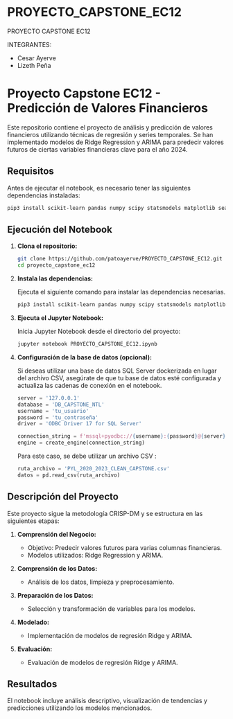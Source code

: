 # PROYECTO_CAPSTONE_EC12
PROYECTO CAPSTONE EC12

INTEGRANTES:

- Cesar Ayerve
- Lizeth Peña

# Proyecto Capstone EC12 - Predicción de Valores Financieros

Este repositorio contiene el proyecto de análisis y predicción de valores financieros utilizando técnicas de regresión y series temporales. Se han implementado modelos de Ridge Regression y ARIMA para predecir valores futuros de ciertas variables financieras clave para el año 2024.

## Requisitos

Antes de ejecutar el notebook, es necesario tener las siguientes dependencias instaladas:

```bash
pip3 install scikit-learn pandas numpy scipy statsmodels matplotlib seaborn sqlalchemy ipython pyodbc joblib
```

## Ejecución del Notebook

1. **Clona el repositorio:**

   ```bash
   git clone https://github.com/patoayerve/PROYECTO_CAPSTONE_EC12.git
   cd proyecto_capstone_ec12
   ```

2. **Instala las dependencias:**

   Ejecuta el siguiente comando para instalar las dependencias necesarias.

   ```bash
   pip3 install scikit-learn pandas numpy scipy statsmodels matplotlib seaborn sqlalchemy ipython pyodbc joblib
   ```

3. **Ejecuta el Jupyter Notebook:**

   Inicia Jupyter Notebook desde el directorio del proyecto:

   ```bash
   jupyter notebook PROYECTO_CAPSTONE_EC12.ipynb
   ```

4. **Configuración de la base de datos (opcional):**

   Si deseas utilizar una base de datos SQL Server dockerizada en lugar del archivo CSV, asegúrate de que tu base de datos esté configurada y actualiza las cadenas de conexión en el notebook.

   ```python
   server = '127.0.0.1'
   database = 'DB_CAPSTONE_NTL'
   username = 'tu_usuario'
   password = 'tu_contraseña'
   driver = 'ODBC Driver 17 for SQL Server'

   connection_string = f'mssql+pyodbc://{username}:{password}@{server}/{database}?driver={driver}'
   engine = create_engine(connection_string)
   ```

   Para este caso, se debe utilizar un archivo CSV :

   ```python
   ruta_archivo = 'PYL_2020_2023_CLEAN_CAPSTONE.csv'
   datos = pd.read_csv(ruta_archivo)
   ```

## Descripción del Proyecto

Este proyecto sigue la metodología CRISP-DM y se estructura en las siguientes etapas:

1. **Comprensión del Negocio:**
   - Objetivo: Predecir valores futuros para varias columnas financieras.
   - Modelos utilizados: Ridge Regression y ARIMA.

2. **Comprensión de los Datos:**
   - Análisis de los datos, limpieza y preprocesamiento.

3. **Preparación de los Datos:**
   - Selección y transformación de variables para los modelos.

4. **Modelado:**
   - Implementación de modelos de regresión Ridge y ARIMA.
     
5. **Evaluación:**
   - Evaluación de modelos de regresión Ridge y ARIMA.

## Resultados

El notebook incluye análisis descriptivo, visualización de tendencias y predicciones utilizando los modelos mencionados.
